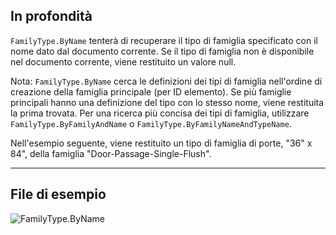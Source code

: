 ## In profondità
`FamilyType.ByName` tenterà di recuperare il tipo di famiglia specificato con il nome dato dal documento corrente. Se il tipo di famiglia non è disponibile nel documento corrente, viene restituito un valore null.

Nota: `FamilyType.ByName` cerca le definizioni dei tipi di famiglia nell'ordine di creazione della famiglia principale (per ID elemento). Se più famiglie principali hanno una definizione del tipo con lo stesso nome, viene restituita la prima trovata. Per una ricerca più concisa dei tipi di famiglia, utilizzare `FamilyType.ByFamilyAndName` o `FamilyType.ByFamilyNameAndTypeName`.

Nell'esempio seguente, viene restituito un tipo di famiglia di porte, "36" x 84", della famiglia "Door-Passage-Single-Flush".
___
## File di esempio

![FamilyType.ByName](./Revit.Elements.FamilyType.ByName_img.jpg)
